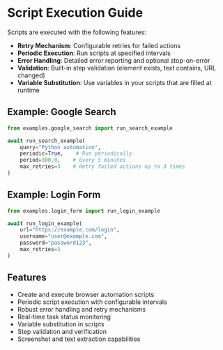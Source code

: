 # Script Execution Guide

Scripts are executed with the following features:

- **Retry Mechanism**: Configurable retries for failed actions
- **Periodic Execution**: Run scripts at specified intervals
- **Error Handling**: Detailed error reporting and optional stop-on-error
- **Validation**: Built-in step validation (element exists, text contains, URL changed)
- **Variable Substitution**: Use variables in your scripts that are filled at runtime

## Example: Google Search

```python
from examples.google_search import run_search_example

await run_search_example(
    query="Python automation",
    periodic=True,    # Run periodically
    period=300.0,    # Every 5 minutes
    max_retries=3    # Retry failed actions up to 3 times
)
```

## Example: Login Form

```python
from examples.login_form import run_login_example

await run_login_example(
    url="https://example.com/login",
    username="user@example.com",
    password="password123",
    max_retries=3
)
```

## Features
- Create and execute browser automation scripts
- Periodic script execution with configurable intervals
- Robust error handling and retry mechanisms
- Real-time task status monitoring
- Variable substitution in scripts
- Step validation and verification
- Screenshot and text extraction capabilities
